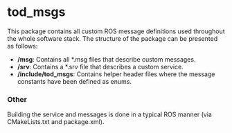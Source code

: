 # tod_msgs
This package contains all custom ROS message definitions used throughout the whole software stack. The structure of the package can be presented as follows:
- **/msg**: Contains all *.msg files that describe custom messages.
- **/srv**: Contains a *.srv file that describes a custom service.
- **/include/tod_msgs**: Contains helper header files where the message constants have been defined as enums.

### Other
Building the service and messages is done in a typical ROS manner (via CMakeLists.txt and package.xml).
